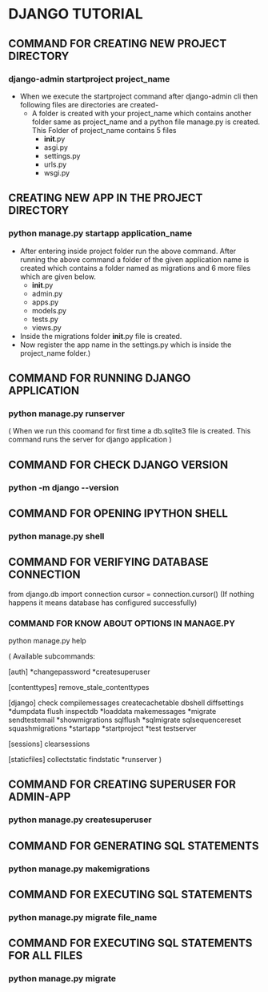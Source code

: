 # DJANGO TUTORIAL
## ******COMMAND FOR CREATING NEW PROJECT DIRECTORY******
### django-admin startproject project_name
- When we execute the startproject command after django-admin cli then following files are directories are created-
   - A folder is created with your project_name which contains another folder same as project_name and a python file manage.py is created. This Folder of project_name contains 5 files
      - __init__.py
      - asgi.py
      - settings.py
      - urls.py
      - wsgi.py 

## ******CREATING NEW APP IN THE PROJECT DIRECTORY******
### python manage.py startapp application_name
- After entering inside project folder run the above command. After running the above command a folder of the given application name is created which contains a folder named as migrations and 6 more files which are given below.
   - __init__.py
   - admin.py
   - apps.py
   - models.py
   - tests.py
   - views.py
- Inside the migrations folder __init__.py file is created. 
- Now register the app name in the settings.py which is inside the project_name folder.)

## ******COMMAND FOR RUNNING DJANGO APPLICATION******
### python manage.py runserver
( When we run this coomand for first time a db.sqlite3 file is created. This command runs the server for django application )

## ******COMMAND FOR CHECK DJANGO VERSION******
### python -m django --version

## ******COMMAND FOR OPENING IPYTHON SHELL******
### python manage.py shell

## ******COMMAND FOR VERIFYING DATABASE CONNECTION******
from django.db import connection
cursor = connection.cursor()
(If nothing happens it means database has configured successfully)

### ******COMMAND FOR KNOW ABOUT OPTIONS IN MANAGE.PY******
python manage.py help

(
Available subcommands:

[auth]
    *changepassword
    *createsuperuser

[contenttypes]
    remove_stale_contenttypes

[django]
    check
    compilemessages
    createcachetable
    dbshell
    diffsettings
    *dumpdata
    flush
    inspectdb
    *loaddata
    makemessages
    *migrate
    sendtestemail
    *showmigrations
    sqlflush
    *sqlmigrate
    sqlsequencereset
    squashmigrations
    *startapp
    *startproject
    *test
    testserver

[sessions]
    clearsessions

[staticfiles]
    collectstatic
    findstatic
    *runserver
)


## ******COMMAND FOR CREATING SUPERUSER FOR ADMIN-APP******
### python manage.py createsuperuser

## ******COMMAND FOR GENERATING SQL STATEMENTS******
### python manage.py makemigrations

## ******COMMAND FOR EXECUTING SQL STATEMENTS******
### python manage.py migrate file_name

## ******COMMAND FOR EXECUTING SQL STATEMENTS FOR ALL FILES******
### python manage.py migrate
